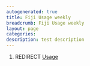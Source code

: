 ```yaml
---
autogenerated: true
title: Fiji Usage weekly
breadcrumb: Fiji Usage weekly
layout: page
categories: 
description: test description
---
```


1.  REDIRECT [Usage](Usage)
